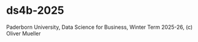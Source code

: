 # ds4b-2025
Paderborn University, Data Science for Business, Winter Term 2025-26, (c) Oliver Mueller
